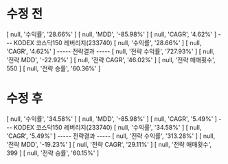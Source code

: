 # 수정 전

[ null, '수익률', '28.66%' ]
[ null, 'MDD', '-85.98%' ]
[ null, 'CAGR', '4.62%' ]
--- KODEX 코스닥150 레버리지(233740)
[ null, '수익률', '28.66%' ]
[ null, 'CAGR', '4.62%' ]
----- 전략결과 -----
[ null, '전략 수익률', '727.93%' ]
[ null, '전략 MDD', '-22.92%' ]
[ null, '전략 CAGR', '46.02%' ]
[ null, '전략 매매횟수', 550 ]
[ null, '전략 승률', '60.36%' ]

# 수정 후
[ null, '수익률', '34.58%' ]
[ null, 'MDD', '-85.98%' ]
[ null, 'CAGR', '5.49%' ]
--- KODEX 코스닥150 레버리지(233740)
[ null, '수익률', '34.58%' ]
[ null, 'CAGR', '5.49%' ]
----- 전략결과 -----
[ null, '전략 수익률', '313.28%' ]
[ null, '전략 MDD', '-19.23%' ]
[ null, '전략 CAGR', '29.11%' ]
[ null, '전략 매매횟수', 399 ]
[ null, '전략 승률', '60.15%' ]


